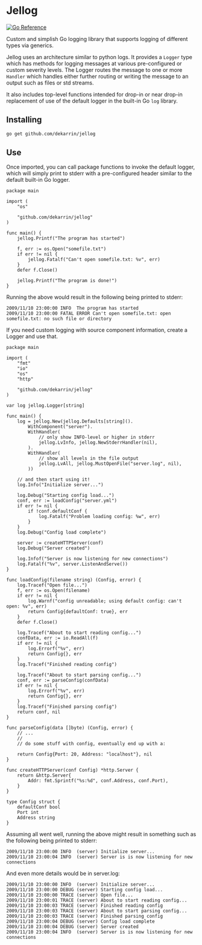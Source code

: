# Jellog

[![Go Reference](https://pkg.go.dev/badge/github.com/dekarrin/jellog.svg)](https://pkg.go.dev/github.com/dekarrin/jellog)

Custom and simplish Go logging library that supports logging of different types
via generics.

Jellog uses an architecture similar to python logs. It provides a `Logger` type
which has methods for logging messages at various pre-configured or custom
severity levels. The Logger routes the message to one or more `Handler` which
handles either further routing or writing the message to an output such as
files or std streams.

It also includes top-level functions intended for drop-in or near drop-in
replacement of use of the default logger in the built-in Go `log` library.

## Installing

```bash
go get github.com/dekarrin/jellog
```

## Use

Once imported, you can call package functions to invoke the default logger,
which will simply print to stderr with a pre-configured header similar to the
default built-in Go logger.

```golang
package main

import (
    "os"

    "github.com/dekarrin/jellog"
)

func main() {
    jellog.Printf("The program has started")

    f, err := os.Open("somefile.txt")
    if err != nil {
        jellog.Fatalf("Can't open somefile.txt: %v", err)
    }
    defer f.Close()

    jellog.Printf("The program is done!")
}

```

Running the above would result in the following being printed to stderr:

```
2009/11/10 23:00:00 INFO  The program has started
2009/11/10 23:00:00 FATAL ERROR Can't open somefile.txt: open somefile.txt: no such file or directory
```

If you need custom logging with source component information, create a Logger
and use that.

```golang
package main

import (
    "fmt"
    "io"
    "os"
    "http"

    "github.com/dekarrin/jellog"
)

var log jellog.Logger[string]

func main() {
    log = jellog.New(jellog.Defaults[string]().
        WithComponent("server").
        WithHandler(
            // only show INFO-level or higher in stderr
            jellog.LvInfo, jellog.NewStderrHandler(nil),
        ).
        WithHandler(
            // show all levels in the file output
            jellog.LvAll, jellog.MustOpenFile("server.log", nil),
        ))
    
    // and then start using it!
    log.Info("Initialize server...")

    log.Debug("Starting config load...")
    conf, err := loadConfig("server.yml")
    if err != nil {
        if !conf.defaultConf {
            log.Fatalf("Problem loading config: %w", err)
        }
    }
    log.Debug("Config load complete")

    server := createHTTPServer(conf)
    log.Debug("Server created")

    log.Infof("Server is now listening for new connections")
    log.Fatalf("%v", server.ListenAndServe())
}

func loadConfig(filename string) (Config, error) {
    log.Tracef("Open file...")
    f, err := os.Open(filename)
    if err != nil {
        log.Warnf("config unreadable; using default config: can't open: %v", err)
        return Config{defaultConf: true}, err
    }
    defer f.Close()

    log.Tracef("About to start reading config...")
    confData, err := io.ReadAll(f)
    if err != nil {
        log.Errorf("%v", err)
        return Config{}, err
    }
    log.Tracef("Finished reading config")

    log.Tracef("About to start parsing config...")
    conf, err := parseConfig(confData)
    if err != nil {
        log.Errorf("%v", err)
        return Config{}, err
    }
    log.Tracef("Finished parsing config")
    return conf, nil
}

func parseConfig(data []byte) (Config, error) {
    // ...
    //
    // do some stuff with config, eventually end up with a:

    return Config{Port: 20, Address: "localhost"}, nil
}

func createHTTPServer(conf Config) *http.Server {
    return &http.Server{
        Addr: fmt.Sprintf("%s:%d", conf.Address, conf.Port),
    }
}

type Config struct {
    defaultConf bool
    Port int
    Address string
}
```

Assuming all went well, running the above might result in something such as the
following being printed to stderr:

```
2009/11/10 23:00:00 INFO  (server) Initialize server...
2009/11/10 23:00:04 INFO  (server) Server is is now listening for new connections
```

And even more details would be in server.log:

```
2009/11/10 23:00:00 INFO  (server) Initialize server...
2009/11/10 23:00:00 DEBUG (server) Starting config load...
2009/11/10 23:00:00 TRACE (server) Open file...
2009/11/10 23:00:01 TRACE (server) About to start reading config...
2009/11/10 23:00:03 TRACE (server) Finished reading config
2009/11/10 23:00:03 TRACE (server) About to start parsing config...
2009/11/10 23:00:03 TRACE (server) Finished parsing config
2009/11/10 23:00:04 DEBUG (server) Config load complete
2009/11/10 23:00:04 DEBUG (server) Server created
2009/11/10 23:00:04 INFO  (server) Server is is now listening for new connections
```
